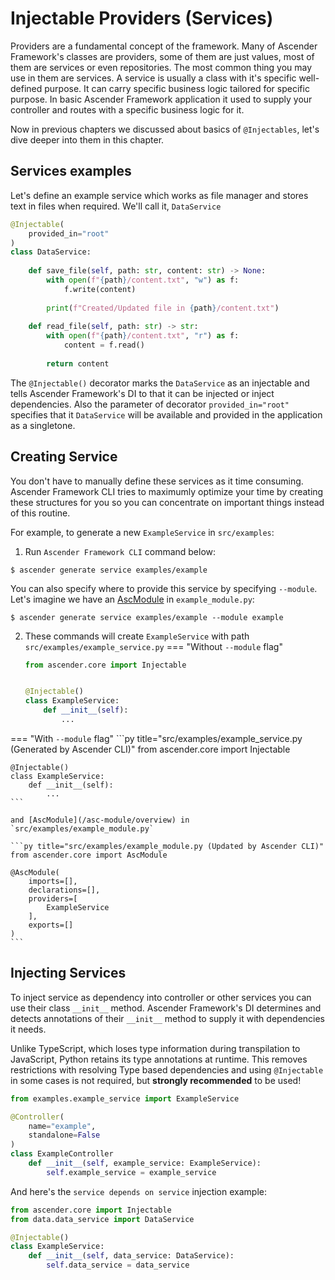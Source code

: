 # Injectable Providers (Services)

Providers are a fundamental concept of the framework. Many of Ascender Framework's classes are providers, some of them are just values, most of them are services or even repositories. The most common thing you may use in them are services. A service is usually a class with it's specific well-defined purpose. It can carry specific business logic tailored for specific purpose. In basic Ascender Framework application it used to supply your controller and routes with a specific business logic for it. 

Now in previous chapters we discussed about basics of `@Injectables`, let's dive deeper into them in this chapter.

## Services examples

Let's define an example service which works as file manager and stores text in files when required. We'll call it, `DataService`

```py title="src/data_service.py"
@Injectable(
    provided_in="root"
)
class DataService:
    
    def save_file(self, path: str, content: str) -> None:
        with open(f"{path}/content.txt", "w") as f:
            f.write(content)
        
        print(f"Created/Updated file in {path}/content.txt")
    
    def read_file(self, path: str) -> str:
        with open(f"{path}/content.txt", "r") as f:
            content = f.read()
        
        return content
```
The `@Injectable()` decorator marks the `DataService` as an injectable and tells Ascender Framework's DI to that it can be injected or inject dependencies. Also the parameter of decorator `provided_in="root"` specifies that it `DataService` will be available and provided in the application as a singletone.

## Creating Service

You don't have to manually define these services as it time consuming. Ascender Framework CLI tries to maximumly optimize your time by creating these structures for you so you can concentrate on important things instead of this routine.

For example, to generate a new `ExampleService` in `src/examples`:

1. Run `Ascender Framework CLI` command below:
```console
$ ascender generate service examples/example
```

You can also specify where to provide this service by specifying `--module`. Let's imagine we have an [AscModule](/asc-module/overview) in `example_module.py`:
```console
$ ascender generate service examples/example --module example
```
2. These commands will create `ExampleService` with path `src/examples/example_service.py`
=== "Without `--module` flag"
    ```py title="src/examples/example_service.py (Generated by Ascender CLI)"
    from ascender.core import Injectable


    @Injectable()
    class ExampleService:
        def __init__(self):
            ...
    ```

=== "With `--module` flag"
    ```py title="src/examples/example_service.py (Generated by Ascender CLI)"
    from ascender.core import Injectable


    @Injectable()
    class ExampleService:
        def __init__(self):
            ...
    ```
    
    and [AscModule](/asc-module/overview) in `src/examples/example_module.py`

    ```py title="src/examples/example_module.py (Updated by Ascender CLI)"
    from ascender.core import AscModule

    @AscModule(
        imports=[],
        declarations=[],
        providers=[
            ExampleService
        ],
        exports=[]
    )
    ```


## Injecting Services

To inject service as dependency into controller or other services you can use their class `__init__` method. Ascender Framework's DI determines and detects annotations of their `__init__` method to supply it with dependencies it needs.

Unlike TypeScript, which loses type information during transpilation to JavaScript, Python retains its type annotations at runtime. This removes restrictions with resolving Type based dependencies and using `@Injectable` in some cases is not required, but **strongly recommended** to be used!

```py title="src/controllers/example/example_controller.py (Injecting a Service into Controller)" hl_lines="1 8 9"
from examples.example_service import ExampleService

@Controller(
    name="example", 
    standalone=False
)
class ExampleController
    def __init__(self, example_service: ExampleService):
        self.example_service = example_service
```

And here's the `service depends on service` injection example:
```py title="Injecting DataService into ExampleService" hl_lines="2 6 7"
from ascender.core import Injectable
from data.data_service import DataService

@Injectable()
class ExampleService:
    def __init__(self, data_service: DataService):
        self.data_service = data_service
```